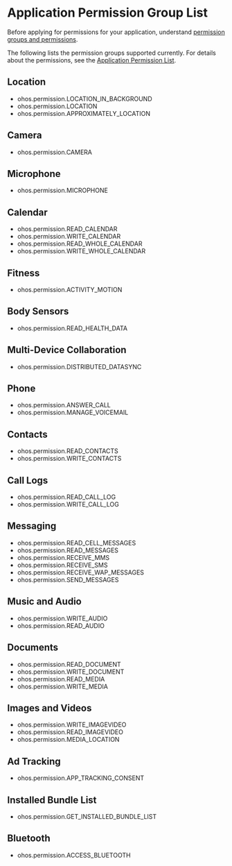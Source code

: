 # Application Permission Group List

Before applying for permissions for your application, understand [permission groups and permissions](accesstoken-overview.md#permission-groups-and-permissions).

The following lists the permission groups supported currently. For details about the permissions, see the [Application Permission List](permission-list.md).

## Location

- ohos.permission.LOCATION_IN_BACKGROUND
- ohos.permission.LOCATION
- ohos.permission.APPROXIMATELY_LOCATION

## Camera

- ohos.permission.CAMERA

## Microphone

- ohos.permission.MICROPHONE

## Calendar

- ohos.permission.READ_CALENDAR
- ohos.permission.WRITE_CALENDAR
- ohos.permission.READ_WHOLE_CALENDAR
- ohos.permission.WRITE_WHOLE_CALENDAR

## Fitness

- ohos.permission.ACTIVITY_MOTION

## Body Sensors

- ohos.permission.READ_HEALTH_DATA

## Multi-Device Collaboration

- ohos.permission.DISTRIBUTED_DATASYNC

## Phone

- ohos.permission.ANSWER_CALL
- ohos.permission.MANAGE_VOICEMAIL

## Contacts

- ohos.permission.READ_CONTACTS
- ohos.permission.WRITE_CONTACTS

## Call Logs

- ohos.permission.READ_CALL_LOG
- ohos.permission.WRITE_CALL_LOG

## Messaging

- ohos.permission.READ_CELL_MESSAGES
- ohos.permission.READ_MESSAGES
- ohos.permission.RECEIVE_MMS
- ohos.permission.RECEIVE_SMS
- ohos.permission.RECEIVE_WAP_MESSAGES
- ohos.permission.SEND_MESSAGES

## Music and Audio

- ohos.permission.WRITE_AUDIO
- ohos.permission.READ_AUDIO

## Documents

- ohos.permission.READ_DOCUMENT
- ohos.permission.WRITE_DOCUMENT
- ohos.permission.READ_MEDIA
- ohos.permission.WRITE_MEDIA

## Images and Videos

- ohos.permission.WRITE_IMAGEVIDEO
- ohos.permission.READ_IMAGEVIDEO
- ohos.permission.MEDIA_LOCATION

## Ad Tracking

- ohos.permission.APP_TRACKING_CONSENT

## Installed Bundle List

- ohos.permission.GET_INSTALLED_BUNDLE_LIST

## Bluetooth

- ohos.permission.ACCESS_BLUETOOTH
